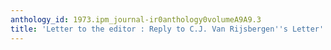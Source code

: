 ```yaml
---
anthology_id: 1973.ipm_journal-ir0anthology0volumeA9A9.3
title: 'Letter to the editor : Reply to C.J. Van Rijsbergen''s Letter'
---
```

